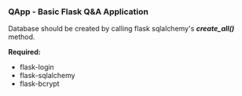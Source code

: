 ### QApp - Basic Flask Q&A Application

Database should be created by calling flask sqlalchemy's _**create_all()**_ method.

__Required:__
- flask-login
- flask-sqlalchemy
- flask-bcrypt
